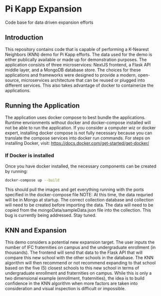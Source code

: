 # Pi Kapp Expansion
Code base for data driven expansion efforts


## Introduction
This repository contains code that is capable of performing a K-Nearest Neighbors (KNN) demo for Pi Kapp efforts. The data used for the demo is either publically available or made up for demonstration purposes. The application consists of three microservices: NextJS frontend, a Flask API middle layer, and a MongoDB database store. The choices for these applications and frameworks were designed to provide a modern, open-source, microservices architecture that can be reused or plugged into different services. This also takes advantage of docker to containerize the applications. 


## Running the Application
The application uses docker compose to best bundle the applications. Runtime envrionments without docker and docker-compose installed will not be able to run the application. If you consider a computer wiz or docker expert, installing docker compose is not fully necessary because you can translate the compose services into docker run commands. For steps on installing Docker, visit: https://docs.docker.com/get-started/get-docker/ 

### If Docker is installed
Once you have docker installed, the necessary components can be created by running:
```bash
docker-compose up --build
```
This should pull the images and get everything running with the ports specified in the docker-compose file
NOTE: At this time, the data requried will be in Mongo at startup. The correct collection database and collection will need to be created before importing the data. The data will need to be copied from the mongoData/sampleData.json file into the collection. This bug is currently being addressed. Stay tuned.

## KNN and Expansion
This demo considers a potential new expansion target. The user inputs the number of IFC fraternities on campus and the undergraduate enrollment (in thousands). The frontend will send that data to the Flask API that will compare this new school with the other schools in the database. The KNN algorithm will then recommend or not recommend expanding to that school based on the five (5) closest schools to this new school in terms of undergraduate enrollment and fraternities on campus. While this is only a two dimensional example (enrollment, fraternities), the idea is to build confidence in the KNN algorithm when more factors are taken into consideration and visual inspection is difficult or impossible. 